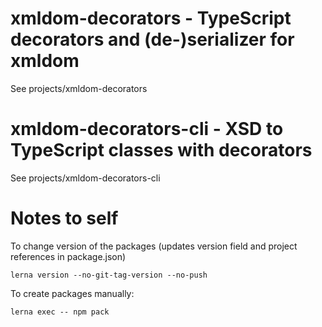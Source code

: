 # xmldom-decorators - TypeScript decorators and (de-)serializer for xmldom

See projects/xmldom-decorators

# xmldom-decorators-cli - XSD to TypeScript classes with decorators

See projects/xmldom-decorators-cli

# Notes to self

To change version of the packages (updates version field and project references in package.json)

```
lerna version --no-git-tag-version --no-push
```


To create packages manually:

```
lerna exec -- npm pack
```
